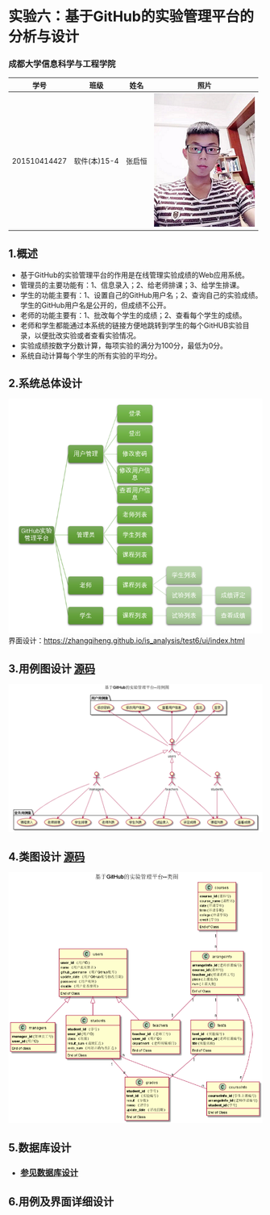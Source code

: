 # 实验六：基于GitHub的实验管理平台的分析与设计
### 成都大学信息科学与工程学院
|学号|班级|姓名|照片|
|:-------:|:-------------: | :----------:|:---:|
|201510414427|软件(本)15-4|张启恒|![MYSELF](src/myself.png)|

## 1.概述
- 基于GitHub的实验管理平台的作用是在线管理实验成绩的Web应用系统。
- 管理员的主要功能有：1、信息录入；2、给老师排课；3、给学生排课。
- 学生的功能主要有：1、设置自己的GitHub用户名；2、查询自己的实验成绩。学生的GitHub用户名是公开的，但成绩不公开。
- 老师的功能主要有：1、批改每个学生的成绩；2、查看每个学生的成绩。
- 老师和学生都能通过本系统的链接方便地跳转到学生的每个GitHUB实验目录，以便批改实验或者查看实验情况。
- 实验成绩按数字分数计算，每项实验的满分为100分，最低为0分。
- 系统自动计算每个学生的所有实验的平均分。

## 2.系统总体设计
![系统总体结构设计](src/系统总体结构.png)
<br>
界面设计：https://zhangqiheng.github.io/is_analysis/test6/ui/index.html


## 3.用例图设计 [源码](src/UseCase.puml)
![用例图](src/UseCase.png)

## 4.类图设计 [源码](src/Class.puml)
![类图](src/Class.png)

## 5.数据库设计
- ### [参见数据库设计](数据库设计/sql.md)

## 6.用例及界面详细设计


